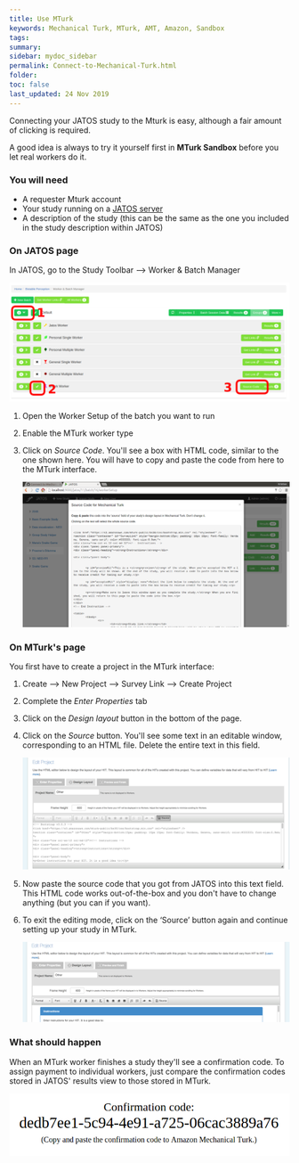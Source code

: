 ```yaml
---
title: Use MTurk
keywords: Mechanical Turk, MTurk, AMT, Amazon, Sandbox
tags:
summary:
sidebar: mydoc_sidebar
permalink: Connect-to-Mechanical-Turk.html
folder:
toc: false
last_updated: 24 Nov 2019
---
```


Connecting your JATOS study to the Mturk is easy, although a fair amount of clicking is required.

A good idea is always to try it yourself first in **MTurk Sandbox** before you let real workers do it.

### You will need

* A requester Mturk account
* Your study running on a [JATOS server](Bring-your-JATOS-online.html)
* A description of the study (this can be the same as the one you included in the study description within JATOS)


### On JATOS page

In JATOS, go to the Study Toolbar ⟶ Worker & Batch Manager

![JATOS GUI screenshot](images/worker-batch-manager-mturk.png)

1. Open the Worker Setup of the batch you want to run

1. Enable the MTurk worker type

1. Click on *Source Code*. You'll see a box with HTML code, similar to the one shown here. You will have to copy and paste the code from here to the MTurk interface.

   ![JATOS GUI screenshot](images/worker-batch-manager-mturk-source-code.png)


### On MTurk's page

You first have to create a project in the MTurk interface:

1. Create ⟶ New Project ⟶ Survey Link ⟶ Create Project

1. Complete the *Enter Properties* tab

1. Click on the *Design layout* button in the bottom of the page. 

1. Click on the *Source* button. You'll see some text in an editable window, corresponding to an HTML file. Delete the entire text in this field.

   ![MTurk Schreenshot](images/MTurk-source-editor.png)   

1. Now paste the source code that you got from JATOS into this text field. This HTML code works out-of-the-box and you don't have to change anything (but you can if you want).
 
1. To exit the editing mode, click on the ‘Source’ button again and continue setting up your study in MTurk.
 
   ![MTurk Schreenshot](images/MTurk-source-editor-done.png)


### What should happen

When an MTurk worker finishes a study they'll see a confirmation code. To assign payment to individual workers, just compare the confirmation codes stored in JATOS' results view to those stored in MTurk.

   ![Confirmation code](images/MTurk-confirmation-code.png)

